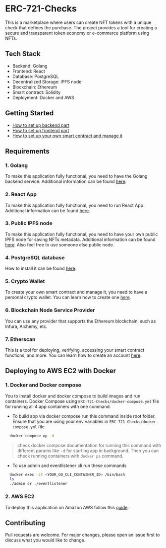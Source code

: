 # ERC-721-Checks

This is a marketplace where users can create NFT tokens with a unique check that defines the purchase. The project provides a tool for creating a secure and transparent token economy or e-commerce platform using NFTs.

## Tech Stack

- Backend: Golang
- Frontend: React
- Database: PostgreSQL
- Decentralized Storage: IPFS node
- Blockchain: Ethereum
- Smart contract: Solidity
- Deployment: Docker and AWS

## Getting Started

- [How to set up backend part](https://github.com/ArtemBurakov/ERC-721-Checks/tree/main/server)
- [How to set up frontend part](https://github.com/ArtemBurakov/ERC-721-Checks/tree/main/client)
- [How to set up your own smart contract and manage it](https://github.com/ArtemBurakov/ERC-721-Checks/tree/main/server/contract)

## Requirements

### 1. Golang

To make this application fully functional, you need to have the Golang backend service. Additional information can be found [here](https://github.com/ArtemBurakov/ERC-721-Checks/tree/main/server).

### 2. React App

To make this application fully functional, you need to run React App. Additional information can be found [here](https://github.com/ArtemBurakov/ERC-721-Checks/tree/main/client).

### 3. Public IPFS node

To make this application fully functional, you need to have your own public IPFS node for saving NFTs metadata. Additional information can be found [here](https://github.com/ArtemBurakov/ERC-721-Checks/tree/main/server). Also feel free to use someone else public node.

### 4. PostgreSQL database

How to install it can be found [here](https://www.cherryservers.com/blog/how-to-install-and-setup-postgresql-server-on-ubuntu-20-04).

### 5. Crypto Wallet

To create your own smart contract and manage it, you need to have a personal crypto wallet. You can learn how to create one [here](https://metamask.io/).

### 6. Blockchain Node Service Provider

You can use any provider that supports the Ethereum blockchain, such as Infura, Alchemy, etc.

### 7. Etherscan

This is a tool for deploying, verifying, accessing your smart contract functions, and more. You can learn how to create an account [here](https://etherscan.io/).

## Deploying to AWS EC2 with Docker

### 1. Docker and Docker compose

You to install docker and docker compose to build images and run containers. Docker Compose using `ERC-721-Checks/docker-compose.yml` file for running all 4 app containers with one command.

- To build app via docker compose run this command inside root folder. Ensure that you are using your env variables in `ERC-721-Checks/docker-compose.yml` file.

```bash
  docker compose up -d
```

> check docker compose documentation for running this command with different params like `-d` for starting app in background. Then you can check running containers with `docker ps` command.

- To use admin and eventlistener cli run these commands

```bash
  docker exec -it <YOUR_GO_CLI_CONTAINER_ID> /bin/bash
  ls
  ./admin or ./eventlistener
```

### 2. AWS EC2

To deploy this application on Amazon AWS follow this [guide](https://everythingdevops.dev/how-to-deploy-a-multi-container-docker-compose-application-on-amazon-ec2/).

## Contributing

Pull requests are welcome. For major changes, please open an issue first to discuss what you would like to change.
